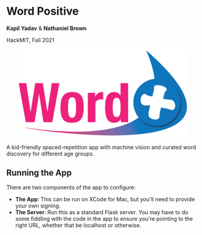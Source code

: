 # Word Positive

**Kapil Yadav** & **Nathaniel Brown**

HackMIT, Fall 2021



<p align="center">
  <img src="readme_files/big_logo.png" width="450">
</p>

A kid-friendly spaced-repetition app with machine vision and curated word discovery for different age groups.

## Running the App

There are two components of the app to configure:

* **The App**: This can be run on XCode for Mac, but you'll need to provide your own signing.
* **The Server**: Run this as a standard Flask server. You may have to do some fiddling with the code in the app to ensure you're pointing to the right URL, whether that be localhost or otherwise.